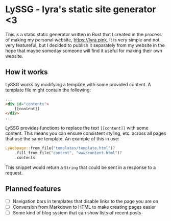 # LySSG - lyra's static site generator <3
This is a static static generator written in Rust that I created in the process
of making my personal website, <https://lyra.pink>.
It is very simple and not very featureful, but I decided to publish it
separately from my website in the hope that maybe someday someone will find it
useful for making their own website.

## How it works
LySSG works by modifying a template with some provided content. A template file
might contain the following:
```html
...
<div id="contents">
    [[content]]
</div>
...
```
LySSG provides functions to replace the text `[[content]]` with some content.
This means you can ensure consistent styling, etc. across all pages that use the
same template. An example of this in use:
```rust
LyWebpage::from_file("templates/template.html")?
    .fill_from_file("content", "www/content.html")?
    .contents
```
This snippet would return a `String` that could be sent in a response to a
request.

## Planned features
- [ ] Navigation bars in templates that disable links to the page you are on
- [ ] Conversion from Markdown to HTML to make creating pages easier
- [ ] Some kind of blog system that can show lists of recent posts
